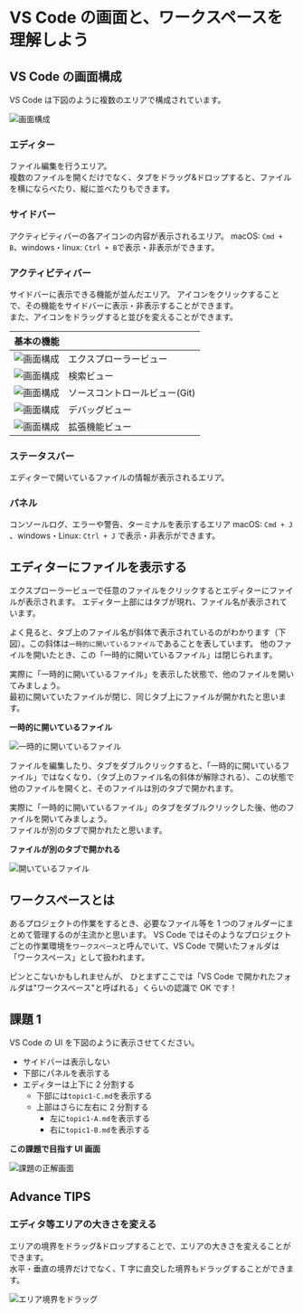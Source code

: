 # VS Code の画面と、ワークスペースを理解しよう

## VS Code の画面構成

VS Code は下図のように複数のエリアで構成されています。

![画面構成](./img/100_UI.PNG)

### エディター

ファイル編集を行うエリア。  
複数のファイルを開くだけでなく、タブをドラッグ&ドロップすると、ファイルを横にならべたり、縦に並べたりもできます。

### サイドバー

アクティビティバーの各アイコンの内容が表示されるエリア。
macOS: `Cmd + B`、windows・linux: `Ctrl + B`で表示・非表示ができます。

### アクティビティバー

サイドバーに表示できる機能が並んだエリア。
アイコンをクリックすることで、その機能をサイドバーに表示・非表示することができます。  
また、アイコンをドラッグすると並びを変えることができます。

|              基本の機能              |                               |
| :----------------------------------: | :---------------------------- |
| ![画面構成](./img/101_explorer.PNG)  | エクスプローラービュー        |
|  ![画面構成](./img/102_search.PNG)   | 検索ビュー                    |
|    ![画面構成](./img/103_git.PNG)    | ソースコントロールビュー(Git) |
|   ![画面構成](./img/104_debug.PNG)   | デバッグビュー                |
| ![画面構成](./img/105_extension.PNG) | 拡張機能ビュー                |

### ステータスバー

エディターで開いているファイルの情報が表示されるエリア。

### パネル

コンソールログ、エラーや警告、ターミナルを表示するエリア
macOS: `Cmd + J` 、windows・Linux: `Ctrl + J` で表示・非表示ができます。

## エディターにファイルを表示する

エクスプローラービューで任意のファイルをクリックするとエディターにファイルが表示されます。
エディター上部にはタブが現れ、ファイル名が表示されています。

よく見ると、タブ上のファイル名が斜体で表示されているのがわかります（下図）。この斜体は`一時的に開いているファイル`であることを表しています。
他のファイルを開いたとき、この「一時的に開いているファイル」は閉じられます。

実際に「一時的に開いているファイル」を表示した状態で、他のファイルを開いてみましょう。  
最初に開いていたファイルが閉じ、同じタブ上にファイルが開かれたと思います。

**一時的に開いているファイル**

![一時的に開いているファイル](./img/110_quick_open_file.PNG)

ファイルを編集したり、タブをダブルクリックすると、「一時的に開いているファイル」ではなくなり、（タブ上のファイル名の斜体が解除される）、この状態で他のファイルを開くと、そのファイルは別のタブで開かれます。

実際に「一時的に開いているファイル」のタブをダブルクリックした後、他のファイルを開いてみましょう。  
ファイルが別のタブで開かれたと思います。

**ファイルが別のタブで開かれる**

![開いているファイル](./img/120_open_file.PNG)

## ワークスペースとは

あるプロジェクトの作業をするとき、必要なファイル等を 1 つのフォルダーにまとめて管理するのが主流かと思います。
VS Code ではそのようなプロジェクトごとの作業環境を`ワークスペース`と呼んでいて、VS Code で開いたフォルダは「ワークスペース」として扱われます。

ピンとこないかもしれませんが、
ひとまずここでは「VS Code で開かれたフォルダは"ワークスペース"と呼ばれる」くらいの認識で OK です！

## 課題 1

VS Code の UI を下図のように表示させてください。

- サイドバーは表示しない
- 下部にパネルを表示する
- エディターは上下に 2 分割する
  - 下部には`topic1-C.md`を表示する
  - 上部はさらに左右に 2 分割する
    - 左に`topic1-A.md`を表示する
    - 右に`topic1-B.md`を表示する

**この課題で目指す UI 画面**

![課題の正解画面](./img/130_task_result.PNG)

## Advance TIPS

### エディタ等エリアの大きさを変える

エリアの境界をドラッグ&ドロップすることで、エリアの大きさを変えることができます。  
水平・垂直の境界だけでなく、T 字に直交した境界もドラッグすることができます。

![エリア境界をドラッグ](./img/140_drag_area.gif)
